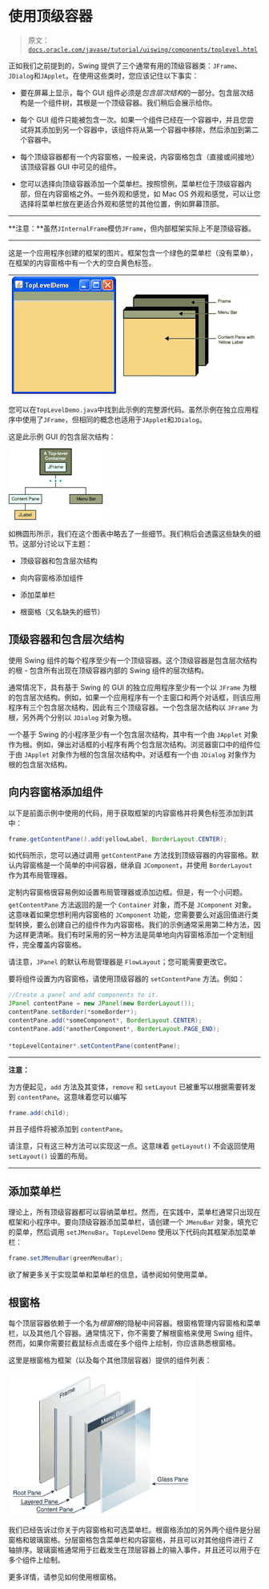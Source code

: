 # 使用顶级容器

> 原文：[`docs.oracle.com/javase/tutorial/uiswing/components/toplevel.html`](https://docs.oracle.com/javase/tutorial/uiswing/components/toplevel.html)

正如我们之前提到的，Swing 提供了三个通常有用的顶级容器类：`JFrame`、`JDialog`和`JApplet`。在使用这些类时，您应该记住以下事实：

+   要在屏幕上显示，每个 GUI 组件必须是*包含层次结构*的一部分。包含层次结构是一个组件树，其根是一个顶级容器。我们稍后会展示给你。

+   每个 GUI 组件只能被包含一次。如果一个组件已经在一个容器中，并且您尝试将其添加到另一个容器中，该组件将从第一个容器中移除，然后添加到第二个容器中。

+   每个顶级容器都有一个内容窗格，一般来说，内容窗格包含（直接或间接地）该顶级容器 GUI 中可见的组件。

+   您可以选择向顶级容器添加一个菜单栏。按照惯例，菜单栏位于顶级容器内部，但在内容窗格之外。一些外观和感觉，如 Mac OS 外观和感觉，可以让您选择将菜单栏放在更适合外观和感觉的其他位置，例如屏幕顶部。

* * *

**注意：**虽然`JInternalFrame`模仿`JFrame`，但内部框架实际上不是顶级容器。

* * *

这是一个应用程序创建的框架的图片。框架包含一个绿色的菜单栏（没有菜单），在框架的内容窗格中有一个大的空白黄色标签。

| ![包含一个包含菜单栏和内容窗格的框架的简单应用程序。](img/9027bf6c251e5585f58f479dee64b36d.png) | ![框架主要部分的图表](img/2f1684ebaf6a3a32a96240af3756984f.png) |
| --- | --- |

您可以在`TopLevelDemo.java`中找到此示例的完整源代码。虽然示例在独立应用程序中使用了`JFrame`，但相同的概念也适用于`JApplet`和`JDialog`。

这是此示例 GUI 的包含层次结构：

![TopLeveDemo 示例 GUI 的包含层次结构。](img/d68c9efbcf5d0c42063ffa6d76b928c6.png)

如椭圆形所示，我们在这个图表中略去了一些细节。我们稍后会透露这些缺失的细节。这部分讨论以下主题：

+   顶级容器和包含层次结构

+   向内容窗格添加组件

+   添加菜单栏

+   根窗格（又名缺失的细节）

## 顶级容器和包含层次结构

使用 Swing 组件的每个程序至少有一个顶级容器。这个顶级容器是包含层次结构的根 - 包含所有出现在顶级容器内部的 Swing 组件的层次结构。

通常情况下，具有基于 Swing 的 GUI 的独立应用程序至少有一个以 `JFrame` 为根的包含层次结构。例如，如果一个应用程序有一个主窗口和两个对话框，则该应用程序有三个包含层次结构，因此有三个顶级容器。一个包含层次结构以 `JFrame` 为根，另外两个分别以 `JDialog` 对象为根。

一个基于 Swing 的小程序至少有一个包含层次结构，其中有一个由 `JApplet` 对象作为根。例如，弹出对话框的小程序有两个包含层次结构。浏览器窗口中的组件位于由 `JApplet` 对象作为根的包含层次结构中。对话框有一个由 `JDialog` 对象作为根的包含层次结构。

## 向内容窗格添加组件

以下是前面示例中使用的代码，用于获取框架的内容窗格并将黄色标签添加到其中：

```java
frame.getContentPane().add(yellowLabel, BorderLayout.CENTER);

```

如代码所示，您可以通过调用 `getContentPane` 方法找到顶级容器的内容窗格。默认内容窗格是一个简单的中间容器，继承自 `JComponent`，并使用 `BorderLayout` 作为其布局管理器。

定制内容窗格很容易例如设置布局管理器或添加边框。但是，有一个小问题。`getContentPane` 方法返回的是一个 `Container` 对象，而不是 `JComponent` 对象。这意味着如果您想利用内容窗格的 `JComponent` 功能，您需要要么对返回值进行类型转换，要么创建自己的组件作为内容窗格。我们的示例通常采用第二种方法，因为这样更清晰。我们有时采用的另一种方法是简单地向内容窗格添加一个定制组件，完全覆盖内容窗格。

请注意，`JPanel` 的默认布局管理器是 `FlowLayout`；您可能需要更改它。

要将组件设置为内容窗格，请使用顶级容器的 `setContentPane` 方法。例如：

```java
//Create a panel and add components to it.
JPanel contentPane = new JPanel(new BorderLayout());
contentPane.setBorder(*someBorder*);
contentPane.add(*someComponent*, BorderLayout.CENTER);
contentPane.add(*anotherComponent*, BorderLayout.PAGE_END);

*topLevelContainer*.setContentPane(contentPane);

```

* * *

**注意：**

为方便起见，`add` 方法及其变体，`remove` 和 `setLayout` 已被重写以根据需要转发到 `contentPane`。这意味着您可以编写

```java
frame.add(child);

```

并且子组件将被添加到 `contentPane`。

请注意，只有这三种方法可以实现这一点。这意味着 `getLayout()` 不会返回使用 `setLayout()` 设置的布局。

* * *

## 添加菜单栏

理论上，所有顶级容器都可以容纳菜单栏。然而，在实践中，菜单栏通常只出现在框架和小程序中。要向顶级容器添加菜单栏，请创建一个 `JMenuBar` 对象，填充它的菜单，然后调用 `setJMenuBar`。`TopLevelDemo` 使用以下代码向其框架添加菜单栏：

```java
frame.setJMenuBar(greenMenuBar);

```

欲了解更多关于实现菜单和菜单栏的信息，请参阅如何使用菜单。

## 根窗格

每个顶层容器依赖于一个名为*根窗格*的隐秘中间容器。根窗格管理内容窗格和菜单栏，以及其他几个容器。通常情况下，你不需要了解根窗格来使用 Swing 组件。然而，如果你需要拦截鼠标点击或在多个组件上绘制，你应该熟悉根窗格。

这里是根窗格为框架（以及每个其他顶层容器）提供的组件列表：

![一个根窗格管理四个其他窗格：分层窗格、菜单栏、内容窗格和玻璃窗格。](img/c25cf03bc153ab3649f78907e3cd5198.png)

我们已经告诉过你关于内容窗格和可选菜单栏。根窗格添加的另外两个组件是分层窗格和玻璃窗格。分层窗格包含菜单栏和内容窗格，并且可以对其他组件进行 Z 轴排序。玻璃窗格通常用于拦截发生在顶层容器上的输入事件，并且还可以用于在多个组件上绘制。

更多详情，请参见如何使用根窗格。
